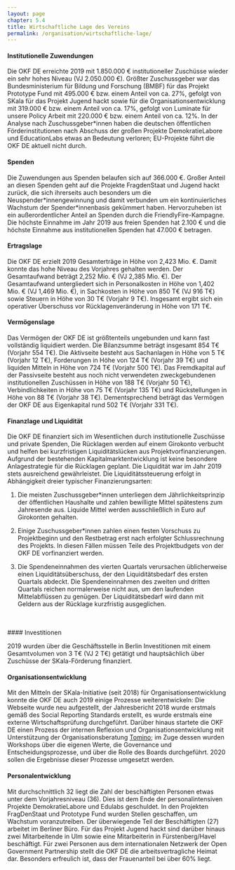 ```yaml
---
layout: page
chapter: 5.4
title: Wirtschaftliche Lage des Vereins
permalink: /organisation/wirtschaftliche-lage/
---
```




#### Institutionelle Zuwendungen

Die OKF DE erreichte 2019 mit  1.850.000 € institutioneller Zuschüsse wieder ein sehr hohes Niveau  (VJ 2.050.000 €). Größter Zuschussgeber war das Bundesministerium für Bildung und Forschung (BMBF) für das Projekt Prototype Fund mit 495.000 € bzw. einem Anteil von ca. 27%, gefolgt von SKala für das Projekt Jugend hackt sowie für die Organisationsentwicklung mit 319.000 € bzw. einem Anteil von ca. 17%, gefolgt von Luminate für unsere Policy Arbeit mit 220.000 € bzw. einem Anteil von ca. 12%. In der Analyse nach Zuschussgeber\*innen haben die deutschen öffentlichen Förderinstitutionen nach Abschuss der großen Projekte DemokratieLabore und EducationLabs etwas an Bedeutung verloren; EU-Projekte führt die OKF DE aktuell nicht durch.

#### Spenden

Die Zuwendungen aus Spenden belaufen sich auf 366.000 €. Großer Anteil an diesen Spenden geht auf die Projekte FragdenStaat und Jugend hackt zurück, die sich ihrerseits auch besonders um die Neuspender*innengewinnung und damit verbunden um ein kontinuierliches Wachstum der Spender\*innenbasis gekümmert haben. Hervorzuheben ist ein außerordentlicher Anteil an Spenden durch die FriendlyFire-Kampagne. Die höchste Einnahme im Jahr 2019 aus freien Spenden hat 2.100 € und die höchste Einnahme aus institutionellen Spenden hat 47.000 € betragen. 

#### Ertragslage

Die OKF DE erzielt 2019 Gesamterträge in Höhe von 2,423 Mio. €. Damit konnte das hohe Niveau des Vorjahres gehalten werden. Der Gesamtaufwand beträgt 2,252 Mio. € (VJ 2,385 Mio. €). Der Gesamtaufwand untergliedert sich in Personalkosten in Höhe von 1,402 Mio. € (VJ 1,469 Mio. €), in Sachkosten in Höhe von 850 T€ (VJ 916 T€) sowie Steuern in Höhe von 30 T€ (Vorjahr 9 T€). Insgesamt ergibt sich ein operativer Überschuss vor Rücklagenveränderung in Höhe von 171 T€. 

#### Vermögenslage

Das Vermögen der OKF DE ist größtenteils ungebunden und kann fast vollständig liquidiert werden. Die Bilanzsumme beträgt insgesamt 854 T€ (Vorjahr 554 T€). Die Aktivseite besteht aus Sachanlagen in Höhe von 5 T€ (Vorjahr 12 T€), Forderungen in Höhe von 124 T€ (Vorjahr 39 T€) und liquiden Mitteln in Höhe von 724 T€ (Vorjahr 500 T€). Das Fremdkapital auf der Passivseite besteht aus noch nicht verwendeten zweckgebundenen institutionellen Zuschüssen in Höhe von 188 T€ (Vorjahr 50 T€), Verbindlichkeiten in Höhe von 75 T€ (Vorjahr 135 T€) und Rückstellungen in Höhe von 88 T€ (Vorjahr 38 T€). Dementsprechend beträgt das Vermögen der OKF DE aus Eigenkapital rund 502 T€ (Vorjahr 331 T€).

#### Finanzlage und Liquidität

Die OKF DE finanziert sich im Wesentlichen durch institutionelle Zuschüsse und private Spenden, Die Rücklagen werden auf einem Girokonto verbucht und helfen bei kurzfristigen Liquiditätslücken aus Projektvorfinanzierungen. Aufgrund der bestehenden Kapitalmarktentwicklung ist keine besondere Anlagestrategie für die Rücklagen geplant. Die Liquidität war im Jahr 2019 stets ausreichend gewährleistet. Die Liquiditätssteuerung erfolgt in Abhängigkeit dreier typischer Finanzierungsarten:

1. Die meisten Zuschussgeber\*innen unterliegen dem Jährlichkeitsprinzip der öffentlichen Haushalte und zahlen bewilligte Mittel spätestens zum Jahresende aus. Liquide Mittel werden ausschließlich in Euro auf Girokonten gehalten.

2. Einige Zuschussgeber\*innen zahlen einen festen Vorschuss zu Projektbeginn und den Restbetrag erst nach erfolgter Schlussrechnung des Projekts. In diesen Fällen müssen Teile des Projektbudgets von der OKF DE vorfinanziert werden.

3. Die Spendeneinnahmen des vierten Quartals verursachen üblicherweise einen Liquiditätsüberschuss, der den Liquiditätsbedarf des ersten Quartals abdeckt. Die Spendeneinnahmen des zweiten und dritten Quartals reichen normalerweise nicht aus, um den laufenden Mittelabflüssen zu genügen. Der Liquiditätsbedarf wird dann mit Geldern aus der Rücklage kurzfristig ausgeglichen.
<br>
<br>
#### Investitionen

2019 wurden über die Geschäftsstelle in Berlin Investitionen mit einem Gesamtvolumen von 3 T€ (VJ 2 T€) getätigt und hauptsächlich über Zuschüsse der SKala-Förderung finanziert.

#### Organisationsentwicklung

Mit den Mitteln der SKala-Initiative (seit 2018) für Organisationsentwicklung konnte die OKF DE auch 2019 einige Prozesse weiterentwickeln: Die Webseite wurde neu aufgestellt, der Jahresbericht 2018 wurde erstmals gemäß des Social Reporting Standards erstellt, es wurde erstmals eine externe Wirtschaftsprüfung durchgeführt. Darüber hinaus startete die OKF DE einen Prozess der internen Reflexion und Organisationsentwicklung mit Unterstützung der Organisationsberatung [Tomino](http://tomino.de/); im Zuge dessen wurden Workshops über die eigenen Werte, die Governance und Entscheidungsprozesse, und über die Rolle des Boards durchgeführt. 2020 sollen die Ergebnisse dieser Prozesse umgesetzt werden. 

#### Personalentwicklung

Mit durchschnittlich 32 liegt die Zahl der beschäftigten Personen etwas unter dem Vorjahresniveau (36). Dies ist dem Ende der personalintensiven Projekte DemokratieLabore und Edulabs geschuldet. In den Projekten FragDenStaat und Prototype Fund wurden Stellen geschaffen, um Wachstum voranzutreiben. Der überwiegende Teil der Beschäftigten (27) arbeitet im Berliner Büro. Für das Projekt Jugend hackt sind darüber hinaus zwei Mitarbeitende in Ulm sowie eine Mitarbeiterin in Fürstenberg/Havel beschäftigt. Für zwei Personen aus dem internationalen Netzwerk der Open Government Partnership stellt die OKF DE die arbeitsvertragliche Heimat dar. Besonders erfreulich ist, dass der Frauenanteil bei über 60% liegt. 
